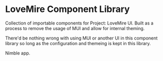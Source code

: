 # LoveMire Component Library
Collection of importable components for Project: LoveMire UI. Built as a process to remove the usage of MUI and allow for internal theming.

There'd be nothing wrong with using MUI or another UI in this component library so long as the configuration and themeing is kept in this library.

Nimble app.